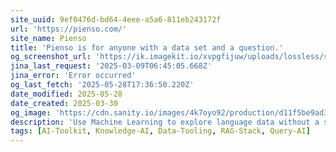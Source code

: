 ```yaml
---
site_uuid: 9ef0476d-bd64-4eee-a5a6-811eb243172f
url: 'https://pienso.com/'
site_name: Pienso
title: 'Pienso is for anyone with a data set and a question.'
og_screenshot_url: 'https://ik.imagekit.io/xvpgfijuw/uploads/lossless/screenshots/20250528_Pienso_og_screenshot.jpeg'
jina_last_request: '2025-03-09T06:45:05.668Z'
jina_error: 'Error occurred'
og_last_fetch: '2025-05-28T17:36:50.220Z'
date_modified: 2025-05-28
date_created: 2025-03-30
og_image: 'https://cdn.sanity.io/images/4k7oyo92/production/d11f5be9ad3a1341f5d339a550f62fd1a7b8d6df-1200x630.jpg?w=1200&h=630'
description: 'Use Machine Learning to explore language data without a single line of code. Experiment, train and deploy effortlessly, with an interactive and responsive learning interface that imprints your expertise at AI scale.'
tags: [AI-Toolkit, Knowledge-AI, Data-Tooling, RAG-Stack, Query-AI]
---
```


